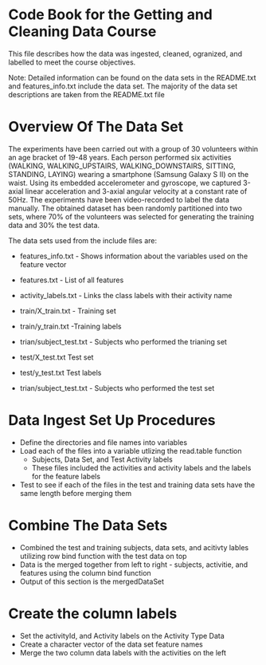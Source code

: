 # Code Book for the Getting and Cleaning Data Course

This file describes how the data was ingested, cleaned, ogranized, and labelled to meet the course objectives.

Note: Detailed information can be found on the data sets in the README.txt and features_info.txt include the data set. The majority of the data set descriptions are taken from the README.txt file

# Overview Of The Data Set

The experiments have been carried out with a group of 30 volunteers within an age bracket of 19-48 years. Each person performed six activities (WALKING, WALKING_UPSTAIRS, WALKING_DOWNSTAIRS, SITTING, STANDING, LAYING) wearing a smartphone (Samsung Galaxy S II) on the waist. Using its embedded accelerometer and gyroscope, we captured 3-axial linear acceleration and 3-axial angular velocity at a constant rate of 50Hz. The experiments have been video-recorded to label the data manually. The obtained dataset has been randomly partitioned into two sets, where 70% of the volunteers was selected for generating the training data and 30% the test data.

The data sets used from the include files are:

- features_info.txt - Shows information about the variables used on the feature vector

- features.txt - List of all features

- activity_labels.txt - Links the class labels with their activity name

- train/X_train.txt - Training set

- train/y_train.txt -Training labels
 
- trian/subject_test.txt - Subjects who performed the trianing set

- test/X_test.txt Test set

- test/y_test.txt Test labels
 
- trian/subject_test.txt - Subjects who performed the test set

# Data Ingest Set Up Procedures

* Define the directories and file names into variables
* Load each of the files into a variable utlizing the read.table function
   * Subjects, Data Set, and Test Activity labels
   * These files included the activities and activity labels and the labels for the feature labels
* Test to see if each of the files in the test and training data sets have the same length before merging them

# Combine The Data Sets

* Combined the test and training subjects, data sets, and acitivty lables utilizing row bind function with the test data on top
* Data is the merged together from left to right - subjects, activitie, and features using the column bind function 
* Output of this section is the mergedDataSet

# Create the column labels
 
* Set the activityId, and Activity labels on the Activity Type Data
* Create a character vector of the data set feature names
* Merge the two column data labels with the activities on the left

